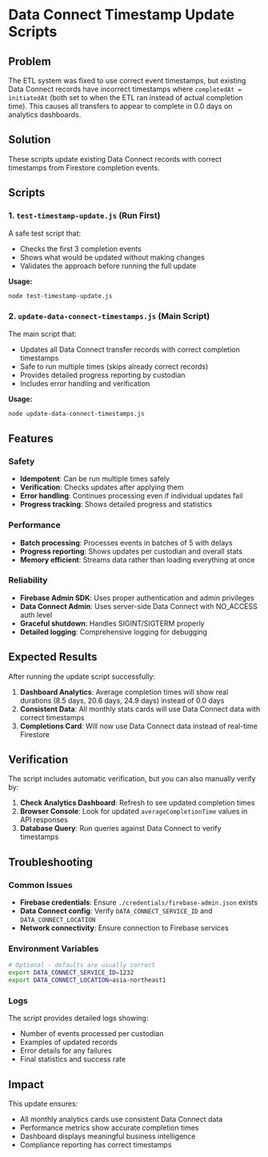 # Data Connect Timestamp Update Scripts

## Problem
The ETL system was fixed to use correct event timestamps, but existing Data Connect records have incorrect timestamps where `completedAt = initiatedAt` (both set to when the ETL ran instead of actual completion time). This causes all transfers to appear to complete in 0.0 days on analytics dashboards.

## Solution
These scripts update existing Data Connect records with correct timestamps from Firestore completion events.

## Scripts

### 1. `test-timestamp-update.js` (Run First)
A safe test script that:
- Checks the first 3 completion events
- Shows what would be updated without making changes
- Validates the approach before running the full update

**Usage:**
```bash
node test-timestamp-update.js
```

### 2. `update-data-connect-timestamps.js` (Main Script)
The main script that:
- Updates all Data Connect transfer records with correct completion timestamps
- Safe to run multiple times (skips already correct records)
- Provides detailed progress reporting by custodian
- Includes error handling and verification

**Usage:**
```bash
node update-data-connect-timestamps.js
```

## Features

### Safety
- **Idempotent**: Can be run multiple times safely
- **Verification**: Checks updates after applying them
- **Error handling**: Continues processing even if individual updates fail
- **Progress tracking**: Shows detailed progress and statistics

### Performance
- **Batch processing**: Processes events in batches of 5 with delays
- **Progress reporting**: Shows updates per custodian and overall stats
- **Memory efficient**: Streams data rather than loading everything at once

### Reliability
- **Firebase Admin SDK**: Uses proper authentication and admin privileges
- **Data Connect Admin**: Uses server-side Data Connect with NO_ACCESS auth level
- **Graceful shutdown**: Handles SIGINT/SIGTERM properly
- **Detailed logging**: Comprehensive logging for debugging

## Expected Results

After running the update script successfully:

1. **Dashboard Analytics**: Average completion times will show real durations (8.5 days, 20.6 days, 24.9 days) instead of 0.0 days
2. **Consistent Data**: All monthly stats cards will use Data Connect data with correct timestamps
3. **Completions Card**: Will now use Data Connect data instead of real-time Firestore

## Verification

The script includes automatic verification, but you can also manually verify by:

1. **Check Analytics Dashboard**: Refresh to see updated completion times
2. **Browser Console**: Look for updated `averageCompletionTime` values in API responses
3. **Database Query**: Run queries against Data Connect to verify timestamps

## Troubleshooting

### Common Issues
- **Firebase credentials**: Ensure `./credentials/firebase-admin.json` exists
- **Data Connect config**: Verify `DATA_CONNECT_SERVICE_ID` and `DATA_CONNECT_LOCATION`
- **Network connectivity**: Ensure connection to Firebase services

### Environment Variables
```bash
# Optional - defaults are usually correct
export DATA_CONNECT_SERVICE_ID=1232
export DATA_CONNECT_LOCATION=asia-northeast1
```

### Logs
The script provides detailed logs showing:
- Number of events processed per custodian
- Examples of updated records
- Error details for any failures
- Final statistics and success rate

## Impact

This update ensures:
- All monthly analytics cards use consistent Data Connect data
- Performance metrics show accurate completion times
- Dashboard displays meaningful business intelligence
- Compliance reporting has correct timestamps